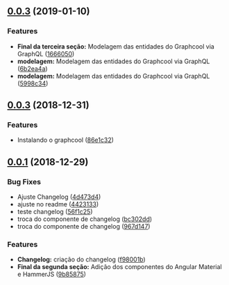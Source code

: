 ## [0.0.3](https://github.com/PedroBarata/angular-graphcool-chat/compare/v0.0.2...v0.0.3) (2019-01-10)

### Features

* **Final da terceira seção:** Modelagem das entidades do Graphcool via GraphQL ([1666050](https://github.com/PedroBarata/angular-graphcool-chat/commit/1666050))
* **modelagem:** Modelagem das entidades do Graphcool via GraphQL ([6b2ea4a](https://github.com/PedroBarata/angular-graphcool-chat/commit/6b2ea4a))
* **modelagem:** Modelagem das entidades do Graphcool via GraphQL ([5998c34](https://github.com/PedroBarata/angular-graphcool-chat/commit/5998c34))



## [0.0.3](https://github.com/PedroBarata/angular-graphcool-chat/compare/v0.0.2...v0.0.3) (2018-12-31)


### Features

* Instalando o graphcool ([86e1c32](https://github.com/PedroBarata/angular-graphcool-chat/commit/86e1c32))



## [0.0.1](https://github.com/PedroBarata/angular-graphcool-chat/compare/9b85875...v0.0.1) (2018-12-29)


### Bug Fixes

* Ajuste Changelog ([4d473d4](https://github.com/PedroBarata/angular-graphcool-chat/commit/4d473d4))
* ajuste no readme ([4423133](https://github.com/PedroBarata/angular-graphcool-chat/commit/4423133))
* teste changelog ([56f1c25](https://github.com/PedroBarata/angular-graphcool-chat/commit/56f1c25))
* troca do componente de changelog ([bc302dd](https://github.com/PedroBarata/angular-graphcool-chat/commit/bc302dd))
* troca do componente de changelog ([967d147](https://github.com/PedroBarata/angular-graphcool-chat/commit/967d147))


### Features

* **Changelog:** criação do changelog ([f98001b](https://github.com/PedroBarata/angular-graphcool-chat/commit/f98001b))
* **Final da segunda seção:** Adição dos componentes do Angular Material e HammerJS ([9b85875](https://github.com/PedroBarata/angular-graphcool-chat/commit/9b85875))




